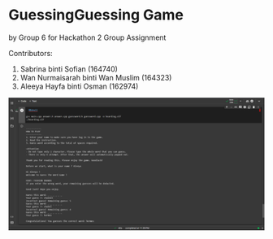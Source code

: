 # GuessingGuessing Game
by Group 6 for Hackathon 2 Group Assignment

Contributors: 
1. Sabrina binti Sofian (164740)
2. Wan Nurmaisarah binti Wan Muslim (164323)
3. Aleeya Hayfa binti Osman (162974)


![Screenshot of Hangman Game.](https://github.com/SabrinaSofian05/GuessingGuessing/blob/main/Screenshot%20of%20game.png?raw=true)
